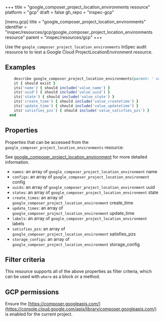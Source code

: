 +++
title = "google_composer_project_location_environments resource"
platform = "gcp"
draft = false
gh_repo = "inspec-gcp"

[menu.gcp]
title = "google_composer_project_location_environments"
identifier = "inspec/resources/gcp/google_composer_project_location_environments resource"
parent = "inspec/resources/gcp"
+++

Use the `google_composer_project_location_environments` InSpec audit resource to to test a Google Cloud ProjectLocationEnvironment resource.

## Examples

```ruby
    describe google_composer_project_location_environments(parent: ' value_parent') do
    it { should exist }
    its('name') { should include('value_name') }
    its('uuid') { should include('value_uuid') }
    its('state') { should include('value_state') }
    its('create_time') { should include('value_createtime') }
    its('update_time') { should include('value_updatetime') }
    its('satisfies_pzs') { should include('value_satisfies_pzs') }
  end
```

## Properties

Properties that can be accessed from the `google_composer_project_location_environments` resource:

See [google_composer_project_location_environment](google_composer_project_location_environment) for more detailed information.

  * `names`: an array of `google_composer_project_location_environment` name
  * `configs`: an array of `google_composer_project_location_environment` config
  * `uuids`: an array of `google_composer_project_location_environment` uuid
  * `states`: an array of `google_composer_project_location_environment` state
  * `create_times`: an array of `google_composer_project_location_environment` create_time
  * `update_times`: an array of `google_composer_project_location_environment` update_time
  * `labels`: an array of `google_composer_project_location_environment` labels
  * `satisfies_pzs`: an array of `google_composer_project_location_environment` satisfies_pzs
  * `storage_configs`: an array of `google_composer_project_location_environment` storage_config

## Filter criteria

This resource supports all of the above properties as filter criteria, which can be used
with `where` as a block or a method.

## GCP permissions

Ensure the [https://composer.googleapis.com/](https://console.cloud.google.com/apis/library/composer.googleapis.com/) is enabled for the current project.
